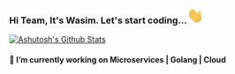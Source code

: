 ### Hi Team, It's Wasim. Let's start coding...<img src="https://raw.githubusercontent.com/ABSphreak/ABSphreak/master/gifs/Hi.gif" width="30px"></h1>


[![Ashutosh's Github Stats](https://github-readme-stats.vercel.app/api?username=artaghal&show_icons=true&count_private=true)](https://github.com/artaghal/github-readme-stats)
####  🔭 I’m currently working on Microservices | Golang | Cloud

